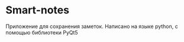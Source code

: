 # Smart-notes
Приложение для сохранения заметок. Написано на языке python, с помощью библиотеки PyQt5
